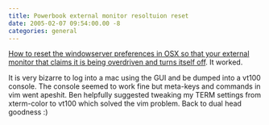 ```yaml
---
title: Powerbook external monitor resoltuion reset
date: 2005-02-07 09:54:00.00 -8
categories: general
---
```

[How to reset the windowserver preferences in OSX so that your external monitor that claims it is being overdriven and turns itself off](http://paco.to/blog/000049.html). It worked.

It is very bizarre to log into a mac using the GUI and be dumped into a vt100 console. The console seemed to work fine but meta-keys and commands in vim went apeshit. Ben helpfully suggested tweaking my TERM settings from xterm-color to vt100 which solved the vim problem. Back to dual head goodness :)
